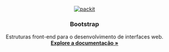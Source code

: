 <p align="center">
  <a href="https://packit.ui.webship.com.br/">
    <img src="https://packit.ui.webship.com.br/core/favicon/android-chrome-512x512.png" alt="packit">
  </a>
</p>

<h3 align="center">Bootstrap</h3>

<p align="center">
  Estruturas front-end para o desenvolvimento de interfaces web.
  <br>
  <a href="https://packit.ui.webship.com.br/"><strong>Explore a documentação »</strong></a>
</p>
